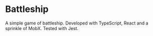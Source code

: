 # Battleship

A simple game of battleship. Developed with TypeScript, React and a sprinkle of MobX. Tested with Jest.
